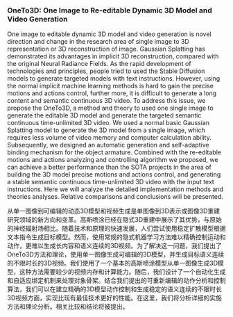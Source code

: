 ### OneTo3D: One Image to Re-editable Dynamic 3D Model and Video Generation

One image to editable dynamic 3D model and video generation is novel direction and change in the research area of single image to 3D representation or 3D reconstruction of image. Gaussian Splatting has demonstrated its advantages in implicit 3D reconstruction, compared with the original Neural Radiance Fields. As the rapid development of technologies and principles, people tried to used the Stable Diffusion models to generate targeted models with text instructions. However, using the normal implicit machine learning methods is hard to gain the precise motions and actions control, further more, it is difficult to generate a long content and semantic continuous 3D video. To address this issue, we propose the OneTo3D, a method and theory to used one single image to generate the editable 3D model and generate the targeted semantic continuous time-unlimited 3D video. We used a normal basic Gaussian Splatting model to generate the 3D model from a single image, which requires less volume of video memory and computer calculation ability. Subsequently, we designed an automatic generation and self-adaptive binding mechanism for the object armature. Combined with the re-editable motions and actions analyzing and controlling algorithm we proposed, we can achieve a better performance than the SOTA projects in the area of building the 3D model precise motions and actions control, and generating a stable semantic continuous time-unlimited 3D video with the input text instructions. Here we will analyze the detailed implementation methods and theories analyses. Relative comparisons and conclusions will be presented.

从单一图像到可编辑的动态3D模型和视频生成是单图像到3D表示或图像3D重建研究领域的新方向和变革。高斯喷涂已经在隐式3D重建中展示了其优势，与原始的神经辐射场相比。随着技术和原理的快速发展，人们尝试使用稳定扩散模型根据文本指令生成目标模型。然而，使用常规的隐式机器学习方法难以精确控制运动和动作，更难以生成长内容和语义连续的3D视频。为了解决这一问题，我们提出了OneTo3D方法和理论，使用单一图像生成可编辑的3D模型，并生成目标语义连续的不限时长的3D视频。我们使用了一个基本的高斯喷涂模型从单一图像生成3D模型，这种方法需要较少的视频内存和计算能力。随后，我们设计了一个自动化生成和自适应绑定机制来处理对象骨架。结合我们提出的可重新编辑的动作分析和控制算法，我们可以在建立精确的3D模型动作控制和生成稳定的语义连续的不限时长3D视频方面，实现比现有最佳技术更好的性能。在这里，我们将分析详细的实施方法和理论分析。相关比较和结论将被提出。


